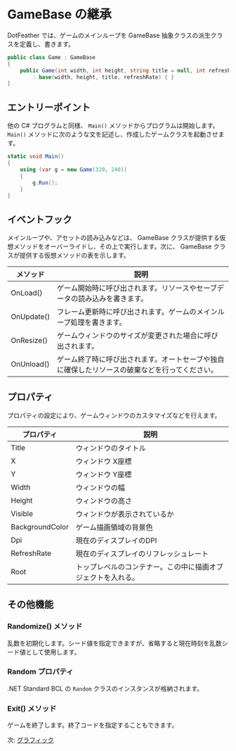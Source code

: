 # GameBase の継承

DotFeather では、ゲームのメインループを GameBase 抽象クラスの派生クラスを定義し、書きます。

```cs
public class Game : GameBase
{
    public Game(int width, int height, string title = null, int refreshRate = 60) 
        : base(width, height, title, refreshRate) { }
}
```

## エントリーポイント

他の C# プログラムと同様、 `Main()` メソッドからプログラムは開始します。 `Main()` メソッドに次のような文を記述し、作成したゲームクラスを起動させます。

```cs
static void Main()
{
    using (var g = new Game(320, 240))
    {
        g.Run();
    }
}
```

## イベントフック

メインループや、アセットの読み込みなどは、 GameBase クラスが提供する仮想メソッドをオーバーライドし、その上で実行します。次に、 GameBase クラスが提供する仮想メソッドの表を示します。


|メソッド|説明|
|---|---|
|OnLoad()|ゲーム開始時に呼び出されます。リソースやセーブデータの読み込みを書きます。|
|OnUpdate()|フレーム更新時に呼び出されます。ゲームのメインループ処理を書きます。|
|OnResize()|ゲームウィンドウのサイズが変更された場合に呼び出されます。|
|OnUnload()|ゲーム終了時に呼び出されます。オートセーブや独自に確保したリソースの破棄などを行ってください。|

## プロパティ

プロパティの設定により、ゲームウィンドウのカスタマイズなどを行えます。

|プロパティ|説明|
|---|---|
|Title|ウィンドウのタイトル|
|X|ウィンドウ X座標|
|Y|ウィンドウ Y座標|
|Width|ウィンドウの幅|
|Height|ウィンドウの高さ|
|Visible|ウィンドウが表示されているか|
|BackgroundColor|ゲーム描画領域の背景色|
|Dpi|現在のディスプレイのDPI|
|RefreshRate|現在のディスプレイのリフレッシュレート|
|Root|トップレベルのコンテナー。この中に描画オブジェクトを入れる。|

## その他機能

### Randomize() メソッド

乱数を初期化します。シード値を指定できますが、省略すると現在時刻を乱数シード値として使用します。

### Random プロパティ

.NET Standard BCL の `Random` クラスのインスタンスが格納されます。

### Exit() メソッド

ゲームを終了します。終了コードを指定することもできます。

次: [グラフィック](graphic/graphic.md)